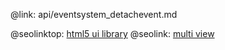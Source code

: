 @link: api/eventsystem_detachevent.md

@seolinktop: [html5 ui library](https://webix.com)
@seolink: [multi view](https://webix.com/widget/multiview/)